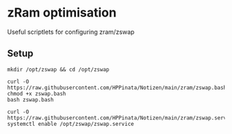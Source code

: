 # zRam optimisation
Useful scriptlets for configuring zram/zswap

## Setup 
```
mkdir /opt/zswap && cd /opt/zswap

curl -O https://raw.githubusercontent.com/HPPinata/Notizen/main/zram/zswap.bash
chmod +x zswap.bash
bash zswap.bash

curl -O https://raw.githubusercontent.com/HPPinata/Notizen/main/zram/zswap.service
systemctl enable /opt/zswap/zswap.service
```
